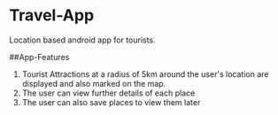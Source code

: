# Travel-App
Location based android app for tourists. 

##App-Features
1. Tourist Attractions at a radius of 5km around the user's location are displayed and also marked on the map. 
2. The user can view further details of each place
3. The user can also save places to view them later


